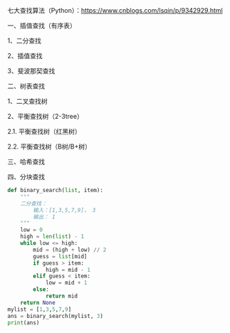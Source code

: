 七大查找算法（Python）：https://www.cnblogs.com/lsqin/p/9342929.html

一、插值查找（有序表）

1、二分查找

2、插值查找

3、斐波那契查找

二、树表查找

1、二叉查找树

2、平衡查找树（2-3tree）

2.1. 平衡查找树（红黑树）

2.2. 平衡查找树（B树/B+树）

三、哈希查找

四、分块查找


```python
def binary_search(list, item):
    """
    二分查找：
        输入：[1,3,5,7,9]， 3
        输出： 1
    """
    low = 0
    high = len(list) - 1
    while low <= high:
        mid = (high + low) // 2   
        guess = list[mid]
        if guess > item:
            high = mid - 1
        elif guess < item:
            low = mid + 1
        else:
            return mid
    return None
mylist = [1,3,5,7,9]
ans = binary_search(mylist, 3)
print(ans)
```
